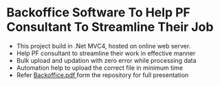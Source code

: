 # Backoffice Software To Help PF Consultant To Streamline Their Job
- This project build in .Net MVC4, hosted on online web server. 
- Help PF consultant to streamline their work in effective manner
- Bulk upload and updation with zero error while processing data
- Automation help to upload the correct file in minimum time
- Refer [ Backoffice.pdf ](../blob/master/LICENSE)
 form the repository for full presentation

